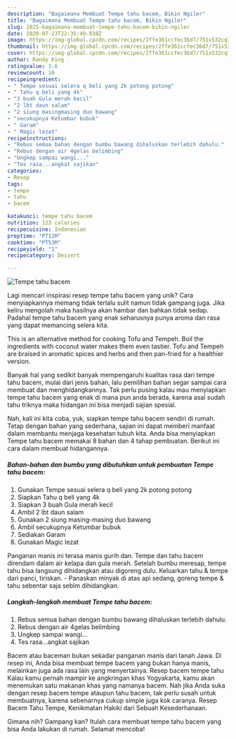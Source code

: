 ```yaml
---
description: "Bagaimana Membuat Tempe tahu bacem, Bikin Ngiler"
title: "Bagaimana Membuat Tempe tahu bacem, Bikin Ngiler"
slug: 2825-bagaimana-membuat-tempe-tahu-bacem-bikin-ngiler
date: 2020-07-23T22:35:49.838Z
image: https://img-global.cpcdn.com/recipes/2ffe361ccfec36d7/751x532cq70/tempe-tahu-bacem-foto-resep-utama.jpg
thumbnail: https://img-global.cpcdn.com/recipes/2ffe361ccfec36d7/751x532cq70/tempe-tahu-bacem-foto-resep-utama.jpg
cover: https://img-global.cpcdn.com/recipes/2ffe361ccfec36d7/751x532cq70/tempe-tahu-bacem-foto-resep-utama.jpg
author: Randy King
ratingvalue: 3.6
reviewcount: 10
recipeingredient:
- " Tempe sesuai selera q beli yang 2k potong potong"
- " Tahu q beli yang 4k"
- "3 buah Gula merah kecil"
- "2 lbt daun salam"
- "2 siung masingmasing duo bawang"
- "secukupnya Ketumbar bubuk"
- " Garam"
- " Magic lezat"
recipeinstructions:
- "Rebus semua bahan dengan bumbu bawang dihaluskan terlebih dahulu."
- "Rebus dengan air 4gelas belimbing"
- "Ungkep sampai wangi..."
- "Tes rasa...angkat sajikan"
categories:
- Resep
tags:
- tempe
- tahu
- bacem

katakunci: tempe tahu bacem 
nutrition: 123 calories
recipecuisine: Indonesian
preptime: "PT12M"
cooktime: "PT53M"
recipeyield: "1"
recipecategory: Dessert

---
```



![Tempe tahu bacem](https://img-global.cpcdn.com/recipes/2ffe361ccfec36d7/751x532cq70/tempe-tahu-bacem-foto-resep-utama.jpg)

Lagi mencari inspirasi resep tempe tahu bacem yang unik? Cara menyiapkannya memang tidak terlalu sulit namun tidak gampang juga. Jika keliru mengolah maka hasilnya akan hambar dan bahkan tidak sedap. Padahal tempe tahu bacem yang enak seharusnya punya aroma dan rasa yang dapat memancing selera kita.

This is an alternative method for cooking Tofu and Tempeh. Boil the ingredients with coconut water makes them even tastier. Tofu and Tempeh are braised in aromatic spices and herbs and then pan-fried for a healthier version.

Banyak hal yang sedikit banyak mempengaruhi kualitas rasa dari tempe tahu bacem, mulai dari jenis bahan, lalu pemilihan bahan segar sampai cara membuat dan menghidangkannya. Tak perlu pusing kalau mau menyiapkan tempe tahu bacem yang enak di mana pun anda berada, karena asal sudah tahu triknya maka hidangan ini bisa menjadi sajian spesial.


Nah, kali ini kita coba, yuk, siapkan tempe tahu bacem sendiri di rumah. Tetap dengan bahan yang sederhana, sajian ini dapat memberi manfaat dalam membantu menjaga kesehatan tubuh kita. Anda bisa menyiapkan Tempe tahu bacem memakai 8 bahan dan 4 tahap pembuatan. Berikut ini cara dalam membuat hidangannya.

<!--inarticleads1-->

##### Bahan-bahan dan bumbu yang dibutuhkan untuk pembuatan Tempe tahu bacem:

1. Gunakan  Tempe sesuai selera q beli yang 2k potong potong
1. Siapkan  Tahu q beli yang 4k
1. Siapkan 3 buah Gula merah kecil
1. Ambil 2 lbt daun salam
1. Gunakan 2 siung masing-masing duo bawang
1. Ambil secukupnya Ketumbar bubuk
1. Sediakan  Garam
1. Gunakan  Magic lezat


Panganan manis ini terasa manis gurih dan. Tempe dan tahu bacem direndam dalam air kelapa dan gula merah. Setelah bumbu meresap, tempe tahu bisa langsung dihidangkan atau digoreng dulu. Keluarkan tahu &amp; tempe dari panci, tiriskan. - Panaskan minyak di atas api sedang, goreng tempe &amp; tahu sebentar saja seblm dihidangkan. 

<!--inarticleads2-->

##### Langkah-langkah membuat Tempe tahu bacem:

1. Rebus semua bahan dengan bumbu bawang dihaluskan terlebih dahulu.
1. Rebus dengan air 4gelas belimbing
1. Ungkep sampai wangi...
1. Tes rasa...angkat sajikan


Bacem atau baceman bukan sekadar panganan manis dari tanah Jawa. Di resep ini, Anda bisa membuat tempe bacem yang bukan hanya manis, melainkan juga ada rasa lain yang menyertainya. Resep bacem tempe tahu Kalau kamu pernah mampir ke angkringan khas Yogyakarta, kamu akan menemukan satu makanan khas yang namanya bacem. Nah jika Anda suka dengan resep bacem tempe ataupun tahu bacem, tak perlu susah untuk membuatnya, karena sebenarnya cukup simple juga kok caranya. Resep Bacem Tahu Tempe, Kenikmatan Hakiki dari Sebuah Kesederhanaan. 

Gimana nih? Gampang kan? Itulah cara membuat tempe tahu bacem yang bisa Anda lakukan di rumah. Selamat mencoba!
